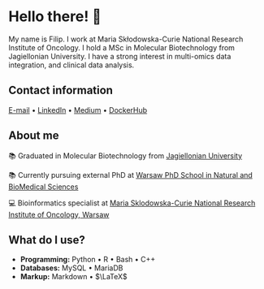 # Hello there! 👋
My name is Filip. I work at Maria Skłodowska-Curie National Research Institute of Oncology. I hold a MSc in Molecular Biotechnology from Jagiellonian University. I have a strong interest in multi-omics data integration, and clinical data analysis.

## Contact information
[E-mail](mailto:hajdylaf@gmail.com) • [LinkedIn](https://www.linkedin.com/in/filip-hajdyla/) • [Medium](https://medium.com/@filem0n1) • [DockerHub](https://hub.docker.com/u/f1lem0n)

## About me

📚 Graduated in Molecular Biotechnology from [Jagiellonian University](https://en.uj.edu.pl/en_GB/start)

📚 Currently pursuing external PhD at [Warsaw PhD School in Natural and BioMedical Sciences](https://warsaw4phd.eu/en/)

💻 Bioinformatics specialist at [Maria Sklodowska-Curie National Research Institute of Oncology, Warsaw](https://nio.gov.pl/)

## What do I use?

- **Programming:** Python • R • Bash • C++
- **Databases:** MySQL • MariaDB
- **Markup:** Markdown • $\LaTeX$
